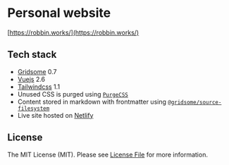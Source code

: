 # Personal website

[https://robbin.works/](https://robbin.works/)

## Tech stack
 
- [Gridsome](https://gridsome.org/) 0.7
- [Vuejs](https://vuejs.org/) 2.6
- [Tailwindcss](https://tailwindcss.com/docs/what-is-tailwind/) 1.1
- Unused CSS is purged using [`PurgeCSS`](https://github.com/FullHuman/purgecss)
- Content stored in markdown with frontmatter using [`@gridsome/source-filesystem`](https://gridsome.org/plugins/@gridsome/source-filesystem)
- Live site hosted on [Netlify](https://www.netlify.com/)

## License

The MIT License (MIT). Please see [License File](LICENSE.md) for more information.
